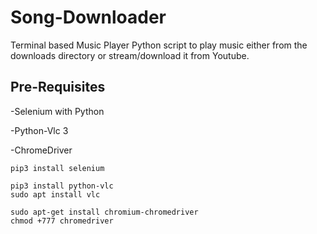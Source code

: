 # Song-Downloader
Terminal based Music Player
Python script to play music either from the downloads directory or stream/download it from Youtube.
## Pre-Requisites
-Selenium with Python

-Python-Vlc 3

-ChromeDriver

```
pip3 install selenium

pip3 install python-vlc
sudo apt install vlc

sudo apt-get install chromium-chromedriver
chmod +777 chromedriver
```
